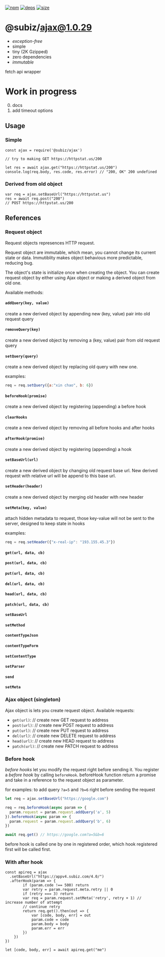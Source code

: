 [![npm][npm]][npm-url]
[![deps][deps]][deps-url]
[![size][size]][size-url]

# @subiz/ajax@1.0.29
* *exception-free*
* simple
* tiny (2K Gzipped)
* zero dependencies
* *immutable*

fetch api wrapper

# Work in progress
0. docs
1. add timeout options

## Usage

### Simple
```
const ajax = require('@subiz/ajax')

// try to making GET https://httpstat.us/200

let res = await ajax.get("https://httpstat.us/200")
console.log(req.body, res.code, res.error) // "200, OK" 200 undefined

```

### Derived from old object
```
var req = ajax.setBaseUrl("https://httpstat.us")
res = await req.post("200")
// POST https://httpstat.us/200

```
## References
### Request object
Request objects represences HTTP request.

Request object are immutable, which mean, you cannot change its current state or data. Immutiblity makes object behavious more predictable, reducing bug.

The object's state is initialize once when creating the object. You can create request object by either using Ajax object or making a derived object from old one.

Available methods:
#### `addQuery(key, value)`
create a new derived object by appending new (key, value) pair into old request query

#### `removeQuery(key)`
create a new derived object by removing a (key, value) pair from old request query

#### `setQuery(query)`
create a new derived object by replacing old query with new one.

examples:
```js
req = req.setQuery({a:"xin chao", b: 6})
```

#### `beforeHook(promise)`
create a new derived object by registering (appending) a before hook

#### `clearHooks`
create a new derived object by removing all before hooks and after hooks

#### `afterHook(promise)`
create a new derived object by registering (appending) a hook

#### `setBaseUrl(url)`
create a new derived object by changing old request base url. New derived request with relative url will be append to this base url.

#### `setHeader(header)`
create a new derived object by merging old header with new header

#### `setMeta(key, value)`
attach hidden metadata to request, those key-value will not be sent to the server, designed to keep state in hooks

examples:
```js
req = req.setHeader({"x-real-ip": "193.155.45.3"})
```
#### `get(url, data, cb)`
#### `post(url, data, cb)`
#### `put(url, data, cb)`
#### `del(url, data, cb)`
#### `head(url, data, cb)`
#### `patch(url, data, cb)`
#### `setBaseUrl`
#### `setMethod`
#### `contentTypeJson`
#### `contentTypeForm`
#### `setContentType`
#### `setParser`
#### `send`
#### `setMeta`

### Ajax object (singleton)
Ajax object is lets you create request object. Available requests:
+ `get(url)`: // create new GET request to address
+ `post(url)`: // create new POST request to address
+ `put(url)`: // create new PUT request to address
+ `del(url)`: // create new DELETE request to address
+ `head(url)`: // create new HEAD request to address
+ `patch(url)`: // create new PATCH request to address

### Before hook
*before hooks* let you modify the request right before sending it.
You register a *before hook* by calling `beforeHook`. beforeHook function return a promise and take in a reference to the request object as parameter.

for examples: to add query `?a=5` and `?b=6` right before sending the request
```js
let req = ajax.setBaseUrl("https://google.com")

req = req.beforeHook(async param => {
  param.request = param.request.addQuery('a', 5)
}).beforeHook(async param => {
  param.request = param.request.addQuery('b', 6)
})

await req.get() // https://google.com?a=5&b=6
```

before hook is called one by one in registered order, which hook registered first will be called
first.

### With after hook
```
const apireq = ajax
  .setBaseUrl("https://appv4.subiz.com/4.0/")
  .afterHook(param => {
		if (param.code !== 500) return
		var retry = param.request.meta.retry || 0
		if (retry === 3) return
		var req = param.request.setMeta('retry', retry + 1) // increase number of attempt
		// continue retry
		return req.get().then(out => {
			var [code, body, err] = out
			param.code = code
			param.body = body
			param.err = err
		})
	})
})

let [code, body, err] = await apireq.get("me")

```

[npm]: https://img.shields.io/npm/v/@subiz/ajax.svg
[npm-url]: https://npmjs.com/package/@subiz/ajax
[deps]: https://david-dm.org/@subiz/ajax.svg
[deps-url]: https://david-dm.org/@subiz/ajax
[size]: https://packagephobia.now.sh/badge?p=@subiz/ajax
[size-url]: https://packagephobia.now.sh/result?p=@subiz/ajax
